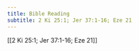 ```yaml
---
title: Bible Reading
subtitle: 2 Ki 25:1; Jer 37:1-16; Eze 21
---
```


[[2 Ki 25:1; Jer 37:1-16; Eze 21]]